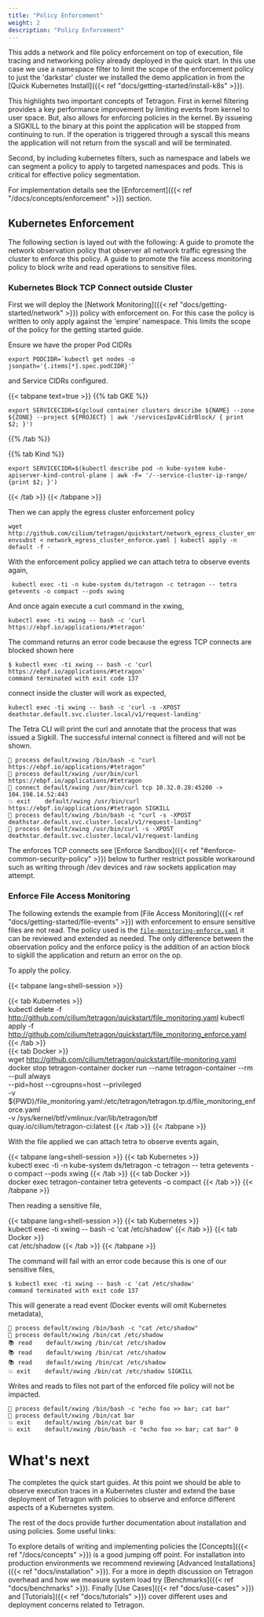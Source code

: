```yaml
---
title: "Policy Enforcement"
weight: 2
description: "Policy Enforcement"
---
```


This adds a network and file policy enforcement on top of execution, file tracing
and networking policy already deployed in the quick start.  In this use case we use
a namespace filter to limit the scope of the enforcement policy to just the 'darkstar'
cluster we installed the demo application in from the
[Quick Kubernetes Install]({{< ref "docs/getting-started/install-k8s" >}}).

This highlights two important concepts of Tetragon. First in kernel filtering
provides a key performance improvement by limiting events from kernel to user
space. But, also allows for enforcing policies in the kernel. By issueing a
SIGKILL to the binary at this point the application will be stopped from
continuing to run. If the operation is triggered through a syscall this means
the application will not return from the syscall and will be terminated.

Second, by including kubernetes filters, such as namespace and labels we can
segment a policy to apply to targeted namespaces and pods. This is critical
for effective policy segmentation.

For implementation details see the [Enforcement]({{< ref "/docs/concepts/enforcement" >}})
section.

## Kubernetes Enforcement

The following section is layed out with the following: A guide to promote the
network observation policy that observer all network traffic egressing the
cluster to enforce this policy. A guide to promote the file access monitoring
policy to block write and read operations to sensitive files.

### Kubernetes Block TCP Connect outside Cluster

First we will deploy the [Network Monitoring]({{< ref "docs/getting-started/network" >}})
policy with enforcement on. For this case the policy is written to only apply
against the 'empire' namespace. This limits the scope of the policy for the
getting started guide.

Ensure we have the proper Pod CIDRs

```shell-session
export PODCIDR=`kubectl get nodes -o jsonpath='{.items[*].spec.podCIDR}'`
```

 and Service CIDRs configured.

{{< tabpane text=true >}}
{{% tab GKE %}}

```shell-session
export SERVICECIDR=$(gcloud container clusters describe ${NAME} --zone ${ZONE} --project ${PROJECT} | awk '/servicesIpv4CidrBlock/ { print $2; }')
```
{{% /tab %}}

{{% tab Kind %}}
```shell-session
export SERVICECIDR=$(kubectl describe pod -n kube-system kube-apiserver-kind-control-plane | awk -F= '/--service-cluster-ip-range/ {print $2; }')
```
{{< /tab >}}
{{< /tabpane >}}

Then we can apply the egress cluster enforcement policy

```shell-session
wget http://github.com/cilium/tetragon/quickstart/network_egress_cluster_enforce.yaml
envsubst < network_egress_cluster_enforce.yaml | kubectl apply -n default -f -
```

With the enforcement policy applied we can attach tetra to observe events again,

```shell-session
 kubectl exec -ti -n kube-system ds/tetragon -c tetragon -- tetra getevents -o compact --pods xwing
```

And once again execute a curl command in the xwing,

```shell-session
kubectl exec -ti xwing -- bash -c 'curl https://ebpf.io/applications/#tetragon'
```

The command returns an error code because the egress TCP connects are blocked shown here
```shell-session
$ kubectl exec -ti xwing -- bash -c 'curl https://ebpf.io/applications/#tetragon'
command terminated with exit code 137
```

connect inside the cluster will work as expected,

```shell-session
kubectl exec -ti xwing -- bash -c 'curl -s -XPOST deathstar.default.svc.cluster.local/v1/request-landing'
```

The Tetra CLI will print the curl and annotate that the process that was issued a Sigkill. The successful internal connect is filtered and will not be shown.

``` shell
🚀 process default/xwing /bin/bash -c "curl https://ebpf.io/applications/#tetragon" 
🚀 process default/xwing /usr/bin/curl https://ebpf.io/applications/#tetragon 
🔌 connect default/xwing /usr/bin/curl tcp 10.32.0.28:45200 -> 104.198.14.52:443 
💥 exit    default/xwing /usr/bin/curl https://ebpf.io/applications/#tetragon SIGKILL 
🚀 process default/xwing /bin/bash -c "curl -s -XPOST deathstar.default.svc.cluster.local/v1/request-landing" 
🚀 process default/xwing /usr/bin/curl -s -XPOST deathstar.default.svc.cluster.local/v1/request-landing 
```

The enforces TCP connects see [Enforce Sandbox]({{< ref "#enforce-common-security-policy" >}}) below to further restrict possible
workaround such as writing through /dev devices and raw sockets application may
attempt.

### Enforce File Access Monitoring

The following extends the example from [File Access Monitoring]({{< ref "docs/getting-started/file-events" >}})
with enforcement to ensure sensitive files are not read. The policy used is the
[`file-monitoring-enforce.yaml`](https://github.com/cilium/tetragon/blob/main/quickstart/file-monitoring-enforce.yaml)
it can be reviewed and extended as needed. The only difference between the
observation policy and the enforce policy is the addition of an action block
to sigkill the application and return an error on the op.

To apply the policy.

{{< tabpane lang=shell-session >}}

{{< tab Kubernetes >}}          
kubectl delete -f http://github.com/cilium/tetragon/quickstart/file_monitoring.yaml
kubectl apply -f http://github.com/cilium/tetragon/quickstart/file_monitoring_enforce.yaml
{{< /tab >}}                                                                                                                                                                                   
{{< tab Docker >}}          
wget http://github.com/cilium/tetragon/quickstart/file-monitoring.yaml
docker stop tetragon-container
docker run --name tetragon-container --rm --pull always \
  --pid=host --cgroupns=host --privileged               \
  -v ${PWD}/file_monitoring.yaml:/etc/tetragon/tetragon.tp.d/file_monitoring_enforce.yaml \
  -v /sys/kernel/btf/vmlinux:/var/lib/tetragon/btf      \
  quay.io/cilium/tetragon-ci:latest
{{< /tab >}}
{{< /tabpane >}}

With the file applied we can attach tetra to observe events again,

{{< tabpane lang=shell-session >}}
{{< tab Kubernetes >}}          
 kubectl exec -ti -n kube-system ds/tetragon -c tetragon -- tetra getevents -o compact --pods xwing
{{< /tab >}}
{{< tab Docker >}}          
docker exec tetragon-container tetra getevents -o compact
{{< /tab >}}
{{< /tabpane >}}

Then reading a sensitive file,

{{< tabpane lang=shell-session >}}
{{< tab Kubernetes >}}          
 kubectl exec -ti xwing -- bash -c 'cat /etc/shadow'
{{< /tab >}}
{{< tab Docker >}}          
cat /etc/shadow
{{< /tab >}}
{{< /tabpane >}}

The command will fail with an error code because this is one of our sensitive files,
```
$ kubectl exec -ti xwing -- bash -c 'cat /etc/shadow'
command terminated with exit code 137
```

This will generate a read event (Docker events will omit Kubernetes metadata),

```shell-session
🚀 process default/xwing /bin/bash -c "cat /etc/shadow"                   
🚀 process default/xwing /bin/cat /etc/shadow                             
📚 read    default/xwing /bin/cat /etc/shadow                             
📚 read    default/xwing /bin/cat /etc/shadow                             
📚 read    default/xwing /bin/cat /etc/shadow                             
💥 exit    default/xwing /bin/cat /etc/shadow SIGKILL
```

Writes and reads to files not part of the enforced file policy will not be
impacted.

```shell-session
🚀 process default/xwing /bin/bash -c "echo foo >> bar; cat bar"          
🚀 process default/xwing /bin/cat bar                                     
💥 exit    default/xwing /bin/cat bar 0                          
💥 exit    default/xwing /bin/bash -c "echo foo >> bar; cat bar" 0 
```

# What's next

The completes the quick start guides. At this point we should be able to observe
execution traces in a Kubernetes cluster and extend the base deployment of
Tetragon with policies to observe and enforce different aspects of a Kubernetes
system.

The rest of the docs provide further documentation about installation and
using policies. Some useful links:

To explore details of writing and implementing policies the [Concepts]({{< ref "/docs/concepts" >}}) is a good jumping off point.
For installation into production environments we recommend reviewing [Advanced Installations]({{< ref "docs/installation" >}}).
For a more in depth discussion on Tetragon overhead and how we measure system load try [Benchmarks]({{< ref "docs/benchmarks" >}}).
Finally [Use Cases]({{< ref "docs/use-cases" >}}) and [Tutorials]({{< ref "docs/tutorials" >}}) cover different uses and deployment concerns related to Tetragon.
